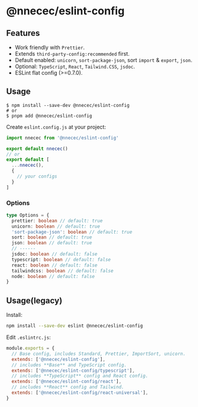 # @nnecec/eslint-config

## Features

- Work friendly with `Prettier`.
- Extends `third-party-config:recommended` first.
- Default enabled: `unicorn`, `sort-package-json`, sort `import` & `export`, `json`.
- Optional: `TypeScript`, `React`, `Tailwind.CSS`, `jsdoc`.
- ESLint flat config (\>=0.7.0).

## Usage

```shell
$ npm install --save-dev @nnecec/eslint-config
# or
$ pnpm add @nnecec/eslint-config
```

Create `eslint.config.js` at your project:

```js
import nnecec from '@nnecec/eslint-config'

export default nnecec()
// or
export default [
  ...nnecec(),
  {
    // your configs
  }
]
```

### Options

```ts
type Options = {
  prettier: boolean // default: true
  unicorn: boolean // default: true
  'sort-package-json': boolean // default: true
  sort: boolean // default: true
  json: boolean // default: true
  // ------
  jsdoc: boolean // default: false
  typescript: boolean // default: false
  react: boolean // default: false
  tailwindcss: boolean // default: false
  node: boolean // default: false
}
```

## Usage(legacy)

Install:

```bash
npm install --save-dev eslint @nnecec/eslint-config
```

Edit `.eslintrc.js`:

```js
module.exports = {
  // Base config, includes Standard, Prettier, ImportSort, unicorn.
  extends: ['@nnecec/eslint-config'],
  // includes **Base** and TypeScript config.
  extends: ['@nnecec/eslint-config/typescript'],
  // includes **TypeScript** config and React config.
  extends: ['@nnecec/eslint-config/react'],
  // includes **React** config and Tailwind.
  extends: ['@nnecec/eslint-config/react-universal'],
}
```
